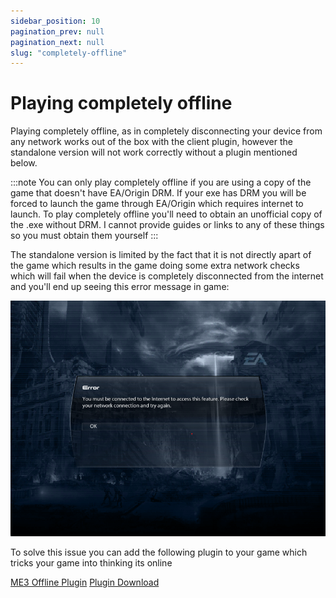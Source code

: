 ```yaml
---
sidebar_position: 10
pagination_prev: null
pagination_next: null
slug: "completely-offline"
---
```


# Playing completely offline

Playing completely offline, as in completely disconnecting your device from any network works out of the box with the client plugin, however the standalone version will not work correctly without a plugin mentioned below.

:::note
You can only play completely offline if you are using a copy of the game that doesn't have EA/Origin DRM. If your exe has DRM you will be forced 
to launch the game through EA/Origin which requires internet to launch. To play completely offline you'll need to obtain an unofficial copy of the
.exe without DRM. I cannot provide guides or links to any of these things so you must obtain them yourself 
:::

The standalone version is limited by the fact that it is not directly apart of the game which results in the game doing some extra network checks which will fail when the device is completely disconnected from the internet and you'll end up seeing this error message in game:

![Offline Error](./img/offline-error.png)

To solve this issue you can add the following plugin to your game which tricks your game into thinking its online

[ME3 Offline Plugin](https://github.com/PocketRelay/me3-offline-plugin)
[Plugin Download](https://github.com/PocketRelay/me3-offline-plugin/releases/latest/download/me3-offline-plugin.asi)